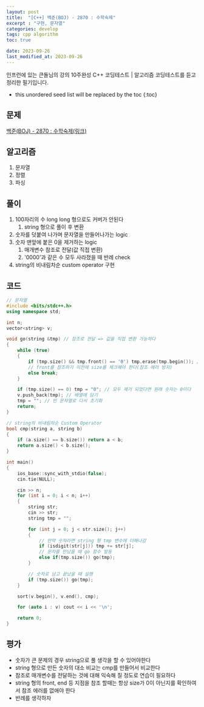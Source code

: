 ```yaml
---
layout: post
title:  "[C++] 백준(BOJ) - 2870 : 수학숙제"
excerpt : "구현, 문자열"
categories: develop
tags: cpp algorithm
toc: true

date: 2023-09-26
last_modified_at: 2023-09-26
---
```

> <span style="font-size: 80%">
인프런에 있는 큰돌님의 강의 10주완성 C++ 코딩테스트 | 알고리즘 코딩테스트를 듣고 정리한 필기입니다.</span>

<!--more-->

* this unordered seed list will be replaced by the toc
{:toc}

## 문제 

[백준(BOJ) - 2870 : 수학숙제(링크)](https://www.acmicpc.net/problem/2870)

## 알고리즘

  1. 문자열
  2. 정렬
  3. 파싱

## 풀이

  1. 100자리의 수 long long 형으로도 커버가 안된다 
      1. string 형으로 풀이 후 변환
  2. 숫자를 덧붙여 나가며 문자열을 만들어나가는 logic 
  3. 숫자 맨앞에 붙은 0을 제거하는 logic
      1. 매개변수 참조로 전달(값 직접 변환)
      2. '0000'과 같은 수 모두 사라졌을 때 반례 check
  4. string의 비내림차순 custom operator 구현

## 코드  

```cpp
// 문자열
#include <bits/stdc++.h>
using namespace std;

int n;
vector<string> v;

void go(string &tmp) // 참조로 전달 => 값을 직접 변환 가능하다
{
    while (true)
    {
        if (tmp.size() && tmp.front() == '0') tmp.erase(tmp.begin()); // 앞부분 0 이라면 제거 
        // front를 참조하기 이전에 size를 체크해야 한다(참조 에러 방지)
        else break;
    }

    if (tmp.size() == 0) tmp = "0"; // 모두 제거 되었다면 원래 숫자는 0이다
    v.push_back(tmp); // 배열에 담기
    tmp = ""; // 빈 문자열로 다시 초기화
    return;
}

// string의 비내림차순 Custom Operator
bool cmp(string a, string b)
{
    if (a.size() == b.size()) return a < b;
    return a.size() < b.size();
}

int main()
{
    ios_base::sync_with_stdio(false);
    cin.tie(NULL);

    cin >> n;
    for (int i = 0; i < n; i++)
    {
        string str;
        cin >> str;
        string tmp = "";

        for (int j = 0; j < str.size(); j++)
        {
            // 만약 숫자라면 string 형 tmp 변수에 더해나감
            if (isdigit(str[j])) tmp += str[j];
            // 문자를 만났을 때 go 함수 발동
            else if(tmp.size()) go(tmp);
        }

        // 숫자로 남고 끝났을 때 실행
        if (tmp.size()) go(tmp);
    }

    sort(v.begin(), v.end(), cmp);

    for (auto i : v) cout << i << '\n';

    return 0;
}
```

## 평가  
* 숫자가 큰 문제의 경우 string으로 풀 생각을 할 수 있어야한다
* string 형으로 만든 숫자의 대소 비교는 cmp를 만들어서 비교한다
* 참조로 매개변수를 전달하는 것에 대해 익숙해 질 정도로 연습이 필요하다
* string 형의 front, end 등 지점을 참조 할때는 항상 size가 0이 아닌지를 확인하여서 참조 에러를 없애야 한다
* 반례를 생각하자